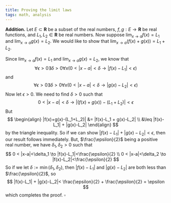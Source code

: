 ```yaml
---
title: Proving the limit laws
tags: math, analysis
---
```


**Addition.**
Let $E\subset \mathbf{R}$ be a subset of the real numbers, $f, g : E \to \mathbf{R}$ be real functions, and $L_1, L_2\in \mathbf{R}$ be real numbers.
Now suppose $\lim_{x\to a} f(x) = L_1$ and $\lim_{x\to a} g(x) = L_2$.
We would like to show that $\lim_{x\to a} (f(x)+g(x)) = L_1+L_2$.

Since $\lim_{x\to a} f(x) = L_1$ and $\lim_{x\to a} g(x) = L_2$,
we know that
$$
\forall \epsilon >0 \exists \delta >0 \forall x (0 < |x-a|<\delta
\to |f(x)-L_1|<\epsilon)
$$
and
$$
\forall \epsilon >0 \exists \delta >0 \forall x (0 < |x-a|<\delta
\to |g(x)-L_2|<\epsilon)
$$
Now let $\epsilon > 0$.
We need to find $\delta > 0$ such that
$$
0<|x-a|<\delta \to |(f(x)+g(x))-(L_1+L_2)|<\epsilon
$$
But
$$
    \begin{align}
        |f(x)+g(x)-(L_1+L_2)| &= |f(x)-L_1 + g(x)-L_2| \\
        &\leq |f(x)-L_1| + |g(x)-L_2|
    \end{align}
$$
by the triangle inequality.
So if we can show $|f(x)-L_1| + |g(x)-L_2|<\epsilon$, then our
result follows immediately.
But, $\frac{\epsilon}{2}$ being a positive real number, we have $\delta_1,\delta_2 > 0$ such that
$$
0 < |x-a|<\delta_1 \to |f(x)-L_1|<\frac{\epsilon}{2} \\
0 < |x-a|<\delta_2 \to |f(x)-L_2|<\frac{\epsilon}{2}
$$
So if we let $\delta := \min(\delta_1,\delta_2)$, then $|f(x)-L_1|$ and $|g(x)-L_2|$ are both less than $\frac{\epsilon}{2}$, so
$$
|f(x)-L_1| + |g(x)-L_2|< \frac{\epsilon}{2} + \frac{\epsilon}{2} = \epsilon
$$
which completes the proof. $\square$

